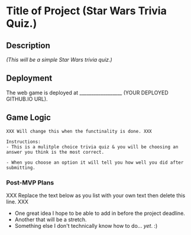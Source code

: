 # Title of Project (Star Wars Trivia Quiz.)

## Description

_(This will be a simple Star Wars trivia quiz.)_


## Deployment

The web game is deployed at __________________ (YOUR DEPLOYED GITHUB.IO URL).


## Game Logic

```
XXX Will change this when the functinality is done. XXX

Instructions: 
- This is a mulitple choice trivia quiz & you will be choosing an answer you think is the most correct.

- When you choose an option it will tell you how well you did after submitting.

```

### Post-MVP Plans

XXX Replace the text below as you list with your own text then delete this line. XXX

- One great idea I hope to be able to add in before the project deadline.
- Another that will be a stretch.
- Something else I don't technically know how to do... *yet*. :)

